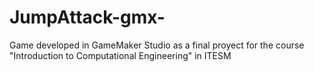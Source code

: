 # JumpAttack-gmx-
Game developed in GameMaker Studio as a final proyect for the course "Introduction to Computational Engineering" in ITESM
